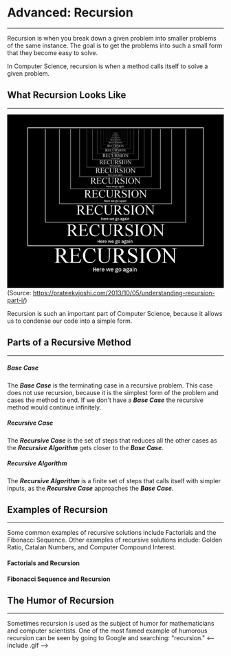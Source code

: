 # Advanced: Recursion
<hr>
Recursion is when you break down a given problem into smaller problems of the same instance. The goal is to get the problems into such a small form that they become easy to solve. 

In Computer Science, recursion is when a method calls itself to solve a given problem.

## What Recursion Looks Like
<hr>

![Recursion Example](../static/algorithms/Algorithms_Recursion_Example.jpg)
(Source: https://prateekvjoshi.com/2013/10/05/understanding-recursion-part-i/)

Recursion is such an important part of Computer Science, because it allows us to condense our code into a simple form.

## Parts of a Recursive Method
<hr>

##### Base Case
The ***Base Case*** is the terminating case in a recursive problem. This case does not use recursion, because it is the simplest form of the problem and cases the method to end. If we don't have a ***Base Case*** the recursive method would continue infinitely. 

##### Recursive Case
The ***Recursive Case*** is the set of steps that reduces all the other cases as the ***Recursive Algorithm*** gets closer to the ***Base Case***.

##### Recursive Algorithm
The ***Recursive Algorithm*** is a finite set of steps that calls itself with simpler inputs, as the ***Recursive Case*** approaches the ***Base Case***.

## Examples of Recursion
<hr>
Some common examples of recursive solutions include Factorials and the Fibonacci Sequence. Other examples of recursive solutions include: Golden Ratio, Catalan Numbers, and Computer Compound Interest.

#### Factorials and Recursion


#### Fibonacci Sequence and Recursion



## The Humor of Recursion
<hr>
Sometimes recursion is used as the subject of humor for mathematicians and computer scientists. One of the most famed example of humorous recursion can be seen by going to Google and searching: "recursion." 
<-- include .gif -->
